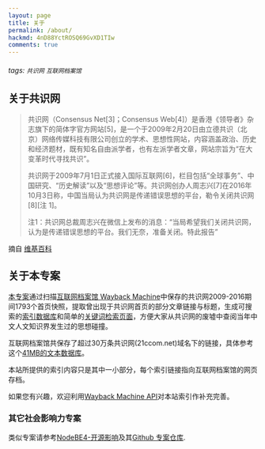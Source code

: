 ```yaml
---
layout: page
title: 关于
permalink: /about/
hackmd: 4nD88YctROSQ69GvXD1TIw
comments: true
---
```


###### tags: `共识网` `互联网档案馆`


## 关于共识网
>共识网（Consensus Net[3]；Consensus Web[4]）是香港《领导者》杂志旗下的简体字官方网站[5]，是一个于2009年2月20日由立德共识（北京）网络传媒科技有限公司创立的学术、思想性网站，内容涵盖政治、历史和经济题材，既有知名自由派学者，也有左派学者文章，网站宗旨为“在大变革时代寻找共识”。
>
>共识网于2009年7月1日正式接入国际互联网[6]，栏目包括“全球事务”、中国研究、“历史解读”以及“思想评论”等。共识网创办人周志兴[7]在2016年10月3日称，中国当局认为共识网是传递错误思想的平台，勒令关闭共识网[8][注 1]。
>
>注1：共识网总裁周志兴在微信上发布的消息：“当局希望我们关闭共识网，认为是传递错误思想的平台。我们无奈，准备关闭。特此报告”
>

摘自 [维基百科](https://zh.wikipedia.org/zh-hans/%E5%85%B1%E8%AF%86%E7%BD%91)

## 关于本专案
[本专案](https://github.com/NodeBE4/21ccom)通过扫描[互联网档案馆 Wayback Machine](https://web.archive.org/*/http://21ccom.net)中保存的共识网2009-2016期间1793个首页快照，提取曾出现于共识网首页的部分文章链接与标题，生成可搜索的[索引数据库](/search.json)和简单的[关键词检索页面](https://nodebe4.github.io/21ccom/)，方便大家从共识网的废墟中查阅当年中文人文知识界发生过的思想碰撞。

互联网档案馆共保存了超过30万条共识网(21ccom.net)域名下的链接，具体参考这个[41MB的文本数据库](/21ccom_net_all.txt)。

本站所提供的索引内容只是其中一小部分，每个索引链接指向互联网档案馆的网页存档。

如果您有兴趣，欢迎利用[Wayback Machine API](https://archive.org/help/wayback_api.php)对本站索引作补充完善。


### 其它社会影响力专案

类似专案请参考[NodeBE4-开源影响](https://nodebe4.github.io/impact/)及其[Github 专案仓库](https://github.com/NodeBE4/impact).
